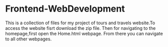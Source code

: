 # Frontend-WebDevelopment
This is a collection of files for my project of tours and travels website.To access the website fisrt download the zip file.
Then for navigating to the homepage,first open the Home.html webpage.
From there you can navigate to all other webpages.
